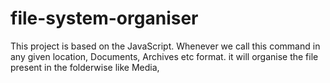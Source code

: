 # file-system-organiser
This project is based on the JavaScript. Whenever we call this command in any given location, Documents, Archives etc format. it will organise the file present in the folderwise like Media, 
